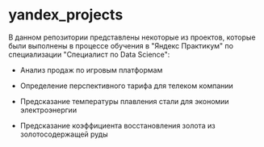 # yandex_projects

В данном репозитории представлены некоторые из проектов, которые были выполнены в процессе обучения в "Яндекс Практикум" по специализации "Специалист по Data Science":

* Анализ продаж по игровым платформам

* Определение перспективного тарифа для телеком компании

* Предсказание температуры плавления стали для экономии электроэнергии

* Предсказание коэффициента восстановления золота из золотосодержащей руды

